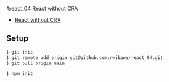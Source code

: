 #react_04
React without CRA
* [React without CRA](https://dev.to/nikhilkumaran/don-t-use-create-react-app-how-you-can-set-up-your-own-reactjs-boilerplate-43l0)

## Setup
```sh
$ git init
$ git remote add origin git@github.com:rwibawa/react_04.git
$ git pull origin main

$ npm init
```
